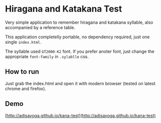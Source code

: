 # Hiragana and Katakana Test

Very simple application to remember hiragana and katakana syllable, also accompanied by a reference table.

This application completelly portable, no dependency required, just one single `index.html`.

The syllable used `GT2000-K2` font. If you prefer anoter font, just change the appropriate `font-family` in `.sylablle` css.


## How to run

Just grab the index.html and open it with modern browser (tested on latest chrome and firefox).


## Demo

[http://adisayoga.github.io/kana-test](http://adisayoga.github.io/kana-test)
